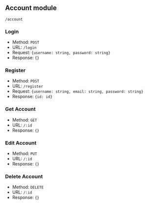 ## Account module
    /account

### Login
- Method: `POST`
- URL: `/login`
- Request: `{username: string, password: string}`
- Response: `{}`

### Register
- Method: `POST`
- URL: `/register`
- Request: `{username: string, email: string, password: string}`
- Response: `{id: id}`

### Get Account
- Method: `GET`
- URL: `/:id`
- Response: `{}`

### Edit Account
- Method: `PUT`
- URL: `/:id`
- Response: `{}`

### Delete Account
- Method: `DELETE`
- URL: `/:id`
- Response: `{}`

